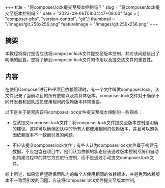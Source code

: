 +++
title = "将composer.lock提交至版本控制吗？"
slug = "将composer.lock提交至版本控制吗？"
date = "2023-09-06T08:04:47+08:00"
tags = [ "composer-php", "version-control", "git",]
thumbnail = "/images/git.256x256.png"
featureImage = "/images/git.256x256.png"
+++


## 摘要
本教程将探讨是否应该将composer.lock文件提交至版本控制，并对该问题给出了明确的回答。您将了解到composer.lock文件的作用以及提交该文件的重要性。

## 内容
在使用Composer进行PHP项目依赖管理时，有一个文件叫做composer.lock。该文件记录了当前项目的所有依赖以及其具体版本。composer.lock文件对于确保不同开发者和团队成员使用相同的依赖版本非常重要。

以下是关于是否应该将composer.lock文件提交至版本控制的一些观点：

- 应该提交composer.lock文件：将composer.lock文件提交至版本控制是明确的建议。这样可以确保团队中的所有人都使用相同的依赖版本，并且可以避免因依赖版本不一致而引发的问题。

- 不应该提交composer.lock文件：有些人认为composer.lock文件属于构建元数据，不应包含在项目中。他们认为依赖的状态应该通过版本控制系统和自动化构建过程中的其它方式进行控制，而不是通过手动提交composer.lock文件。

综上所述，如果您希望确保团队内的每个人使用相同的依赖版本，并避免因依赖版本不一致而引发的问题，应该将composer.lock文件提交至版本控制。


